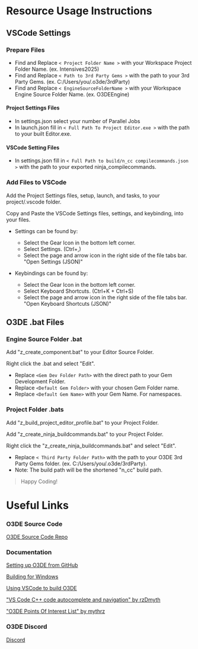 # Resource Usage Instructions

## VSCode Settings

### Prepare Files
- Find and Replace `< Project Folder Name >` with your Workspace Project Folder Name. (ex. Intensives2025)
- Find and Replace `< Path to 3rd Party Gems >` with the path to your 3rd Party Gems. (ex. C:/Users/you/.o3de/3rdParty)
- Find and Replace `< EngineSourceFolderName >` with your Workspace Engine Source Folder Name. (ex. O3DEEngine)


#### Project Settings Files
- In settings.json select your number of Parallel Jobs
- In launch.json fill in `< Full Path To Project Editor.exe >` with the path to your built Editor.exe.

#### VSCode Setting Files
- In settings.json fill in `< Full Path to build/n_cc compilecommands.json >` with the path to your exported ninja_compilecommands.

### Add Files to VSCode
Add the Project Settings files, setup, launch, and tasks, to your project/.vscode folder.

Copy and Paste the VSCode Settings files, settings, and keybinding, into your files.
- Settings can be found by:
   - Select the Gear Icon in the bottom left corner.
   - Select Settings. (Ctrl+,)
   - Select the page and arrow icon in the right side of the file tabs bar. "Open Settings (JSON)"

- Keybindings can be found by:
   - Select the Gear Icon in the bottom left corner.
   - Select Keyboard Shortcuts. (Ctrl+K + Ctrl+S)
   - Select the page and arrow icon in the right side of the file tabs bar. "Open Keyboard Shortcuts (JSON)"

## O3DE .bat Files

### Engine Source Folder .bat
Add "z_create_component.bat" to your Editor Source Folder.

Right click the .bat and select "Edit".
- Replace `<Gem Dev Folder Path>` with the direct path to your Gem Development Folder.
- Replace `<Default Gem Folder>` with your chosen Gem Folder name.
- Replace `<Default Gem Name>` with your Gem Name. For namespaces.

### Project Folder .bats
Add "z_build_project_editor_profile.bat" to your Project Folder.

Add "z_create_ninja_buildcommands.bat" to your Project Folder.

Right click the "z_create_ninja_buildcommands.bat" and select "Edit".
- Replace `< Third Party Folder Path>` with the path to your O3DE 3rd Party Gems folder. (ex. C:/Users/you/.o3de/3rdParty).
- Note: The build path will be the shortened "n_cc" build path.

> Happy Coding!

# Useful Links

### O3DE Source Code
[O3DE Source Code Repo](https://github.com/o3de/o3de/)

### Documentation
[Setting up O3DE from GitHub](https://www.docs.o3de.org/docs/welcome-guide/setup/setup-from-github/)

[Building for Windows](https://www.docs.o3de.org/docs/welcome-guide/setup/setup-from-github/building-windows/)

[Using VSCode to build O3DE](https://github.com/o3de/o3de/wiki/Using-VSCode-to-build-O3DE#windows)

["VS Code C++ code autocomplete and navigation" by rzDmyth](https://www.youtube.com/watch?v=-_RRuanDwCQ)

["O3DE Points Of Interest List" by mythrz](https://github.com/mythrz/O3DE_PointsOfInterestList/tree/main)


### O3DE Discord
[Discord](https://discord.com/invite/o3de)